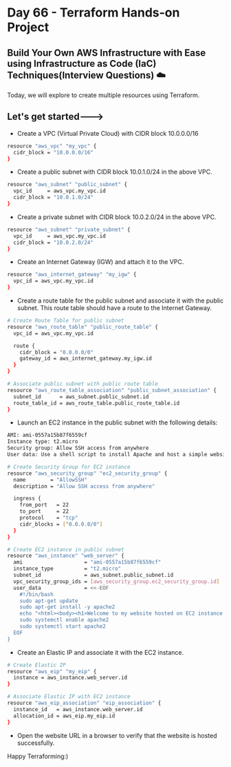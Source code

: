 # Day 66 - Terraform Hands-on Project 

## Build Your Own AWS Infrastructure with Ease using Infrastructure as Code (IaC) Techniques(Interview Questions) ☁️

Today, we will explore to create multiple resources using Terraform.

## Let's get started--->

- Create a VPC (Virtual Private Cloud) with CIDR block 10.0.0.0/16

```sh
resource "aws_vpc" "my_vpc" {
  cidr_block = "10.0.0.0/16"
}
```
- Create a public subnet with CIDR block 10.0.1.0/24 in the above VPC.

```sh
resource "aws_subnet" "public_subnet" {
  vpc_id     = aws_vpc.my_vpc.id
  cidr_block = "10.0.1.0/24"
}
```
- Create a private subnet with CIDR block 10.0.2.0/24 in the above VPC.

```sh
resource "aws_subnet" "private_subnet" {
  vpc_id     = aws_vpc.my_vpc.id
  cidr_block = "10.0.2.0/24"
}
```
- Create an Internet Gateway (IGW) and attach it to the VPC.

```sh
resource "aws_internet_gateway" "my_igw" {
  vpc_id = aws_vpc.my_vpc.id
}
```
- Create a route table for the public subnet and associate it with the public subnet. This route table should have a route to the Internet Gateway.

```sh
# Create Route Table for public subnet
resource "aws_route_table" "public_route_table" {
  vpc_id = aws_vpc.my_vpc.id

  route {
    cidr_block = "0.0.0.0/0"
    gateway_id = aws_internet_gateway.my_igw.id
  }
}

# Associate public subnet with public route table
resource "aws_route_table_association" "public_subnet_association" {
  subnet_id      = aws_subnet.public_subnet.id
  route_table_id = aws_route_table.public_route_table.id
}
```
- Launch an EC2 instance in the public subnet with the following details:

```sh
AMI: ami-0557a15b87f6559cf
Instance type: t2.micro
Security group: Allow SSH access from anywhere
User data: Use a shell script to install Apache and host a simple website
```

```sh
# Create Security Group for EC2 instance
resource "aws_security_group" "ec2_security_group" {
  name        = "AllowSSH"
  description = "Allow SSH access from anywhere"

  ingress {
    from_port   = 22
    to_port     = 22
    protocol    = "tcp"
    cidr_blocks = ["0.0.0.0/0"]
  }
}

# Create EC2 instance in public subnet
resource "aws_instance" "web_server" {
  ami                    = "ami-0557a15b87f6559cf"
  instance_type          = "t2.micro"
  subnet_id              = aws_subnet.public_subnet.id
  vpc_security_group_ids = [aws_security_group.ec2_security_group.id]
  user_data              = <<-EOF
    #!/bin/bash
    sudo apt-get update
    sudo apt-get install -y apache2
    echo "<html><body><h1>Welcome to my website hosted on EC2 instance!</h1></body></html>" | sudo tee /var/www/html/index.html
    sudo systemctl enable apache2
    sudo systemctl start apache2
  EOF
}
```

- Create an Elastic IP and associate it with the EC2 instance.

```sh
# Create Elastic IP
resource "aws_eip" "my_eip" {
  instance = aws_instance.web_server.id
}

# Associate Elastic IP with EC2 instance
resource "aws_eip_association" "eip_association" {
  instance_id   = aws_instance.web_server.id
  allocation_id = aws_eip.my_eip.id
}
```
- Open the website URL in a browser to verify that the website is hosted successfully.



Happy Terraforming:)
